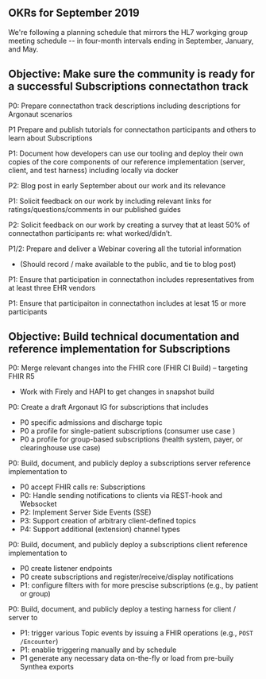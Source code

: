## OKRs for September 2019
We're following a planning schedule that mirrors the HL7 workging group meeting schedule --
in four-month intervals ending in September, January, and May.

## Objective: Make sure the community is ready for a successful Subscriptions connectathon track 

P0: Prepare connectathon track descriptions including descriptions for Argonaut scenarios

P1 Prepare and publish tutorials for connectathon participants and others to learn about Subscriptions

P1: Document how developers can use our tooling and deploy their own copies of the core components of our reference implementation (server, client, and test harness) including locally via docker

P2: Blog post in early September about our work and its relevance

P1: Solicit feedback on our work by including relevant links for ratings/questions/comments in our published guides

P2: Solicit feedback on our work by creating a survey that at least 50% of connectathon participants re: what worked/didn’t. 


P1/2: Prepare and deliver a Webinar covering all the tutorial information 

 - (Should record / make available to the public, and tie to blog post) 
 

P1: Ensure that participation in connectathon includes representatives from at least three EHR vendors

P1: Ensure that participaiton in connectathon includes at lesat 15 or more participants 


## Objective: Build technical documentation and reference implementation for Subscriptions 

P0: Merge relevant changes into the FHIR core (FHIR CI Build) – targeting FHIR R5
- Work with Firely and HAPI to get changes in snapshot build 

P0: Create a draft Argonaut IG for subscriptions that includes
- P0 specific admissions and discharge topic 
- P0 a profile for single-patient subscriptions (consumer use case )
- P0 a profile for group-based subscriptions (health system, payer, or clearinghouse use case)

P0: Build, document, and publicly deploy a subscriptions server reference implementation to 
 - P0 accept FHIR calls re: Subscriptions 
 - P0: Handle sending notifications to clients via REST-hook and Websocket 
 - P2: Implement Server Side Events (SSE) 
 - P3: Support creation of arbitrary client-defined topics
 - P4: Support additional (extension) channel types 

P0:  Build, document, and publicly deploy a subscriptions client reference implementation to
 - P0 create listener endpoints
 - P0 create subscriptions and register/receive/display notifications 
 - P1: configure filters with for more prescise subscriptions (e.g., by patient or group)

P0: Build, document, and publicly deploy a testing harness for client / server to
- P1: trigger various Topic events by issuing a FHIR operations (e.g., `POST /Encounter`)
- P1: enablie triggering manually and by schedule 
- P1 generate any necessary data on-the-fly or load from pre-buily Synthea exports
